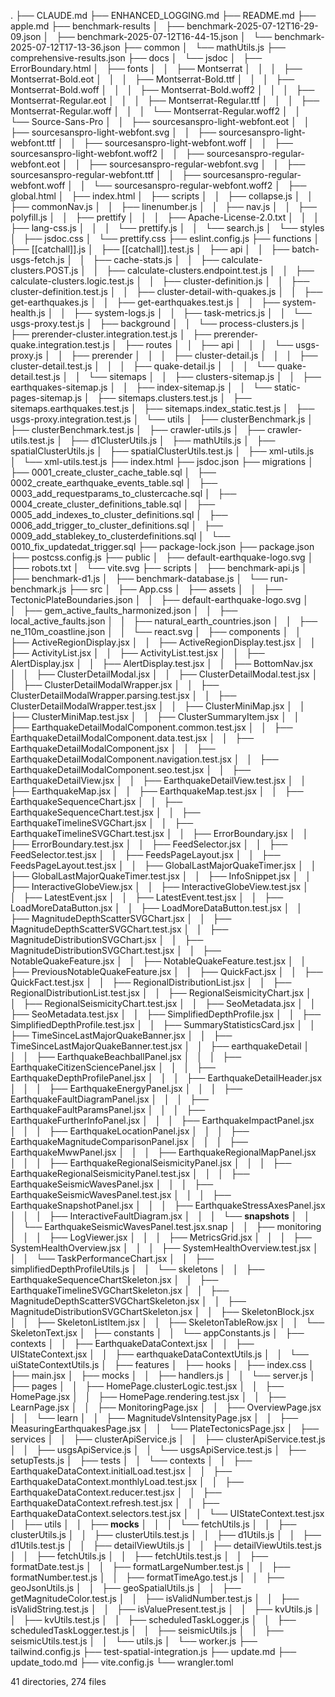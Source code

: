 .
├── CLAUDE.md
├── ENHANCED_LOGGING.md
├── README.md
├── apple.md
├── benchmark-results
│   ├── benchmark-2025-07-12T16-29-09.json
│   ├── benchmark-2025-07-12T16-44-15.json
│   └── benchmark-2025-07-12T17-13-36.json
├── common
│   └── mathUtils.js
├── comprehensive-results.json
├── docs
│   └── jsdoc
│       ├── ErrorBoundary.html
│       ├── fonts
│       │   ├── Montserrat
│       │   │   ├── Montserrat-Bold.eot
│       │   │   ├── Montserrat-Bold.ttf
│       │   │   ├── Montserrat-Bold.woff
│       │   │   ├── Montserrat-Bold.woff2
│       │   │   ├── Montserrat-Regular.eot
│       │   │   ├── Montserrat-Regular.ttf
│       │   │   ├── Montserrat-Regular.woff
│       │   │   └── Montserrat-Regular.woff2
│       │   └── Source-Sans-Pro
│       │       ├── sourcesanspro-light-webfont.eot
│       │       ├── sourcesanspro-light-webfont.svg
│       │       ├── sourcesanspro-light-webfont.ttf
│       │       ├── sourcesanspro-light-webfont.woff
│       │       ├── sourcesanspro-light-webfont.woff2
│       │       ├── sourcesanspro-regular-webfont.eot
│       │       ├── sourcesanspro-regular-webfont.svg
│       │       ├── sourcesanspro-regular-webfont.ttf
│       │       ├── sourcesanspro-regular-webfont.woff
│       │       └── sourcesanspro-regular-webfont.woff2
│       ├── global.html
│       ├── index.html
│       ├── scripts
│       │   ├── collapse.js
│       │   ├── commonNav.js
│       │   ├── linenumber.js
│       │   ├── nav.js
│       │   ├── polyfill.js
│       │   ├── prettify
│       │   │   ├── Apache-License-2.0.txt
│       │   │   ├── lang-css.js
│       │   │   └── prettify.js
│       │   └── search.js
│       └── styles
│           ├── jsdoc.css
│           └── prettify.css
├── eslint.config.js
├── functions
│   ├── [[catchall]].js
│   ├── [[catchall]].test.js
│   ├── api
│   │   ├── batch-usgs-fetch.js
│   │   ├── cache-stats.js
│   │   ├── calculate-clusters.POST.js
│   │   ├── calculate-clusters.endpoint.test.js
│   │   ├── calculate-clusters.logic.test.js
│   │   ├── cluster-definition.js
│   │   ├── cluster-definition.test.js
│   │   ├── cluster-detail-with-quakes.js
│   │   ├── get-earthquakes.js
│   │   ├── get-earthquakes.test.js
│   │   ├── system-health.js
│   │   ├── system-logs.js
│   │   ├── task-metrics.js
│   │   └── usgs-proxy.test.js
│   ├── background
│   │   └── process-clusters.js
│   ├── prerender-cluster.integration.test.js
│   ├── prerender-quake.integration.test.js
│   ├── routes
│   │   ├── api
│   │   │   └── usgs-proxy.js
│   │   ├── prerender
│   │   │   ├── cluster-detail.js
│   │   │   ├── cluster-detail.test.js
│   │   │   ├── quake-detail.js
│   │   │   └── quake-detail.test.js
│   │   └── sitemaps
│   │       ├── clusters-sitemap.js
│   │       ├── earthquakes-sitemap.js
│   │       ├── index-sitemap.js
│   │       └── static-pages-sitemap.js
│   ├── sitemaps.clusters.test.js
│   ├── sitemaps.earthquakes.test.js
│   ├── sitemaps.index_static.test.js
│   ├── usgs-proxy.integration.test.js
│   └── utils
│       ├── clusterBenchmark.js
│       ├── clusterBenchmark.test.js
│       ├── crawler-utils.js
│       ├── crawler-utils.test.js
│       ├── d1ClusterUtils.js
│       ├── mathUtils.js
│       ├── spatialClusterUtils.js
│       ├── spatialClusterUtils.test.js
│       ├── xml-utils.js
│       └── xml-utils.test.js
├── index.html
├── jsdoc.json
├── migrations
│   ├── 0001_create_cluster_cache_table.sql
│   ├── 0002_create_earthquake_events_table.sql
│   ├── 0003_add_requestparams_to_clustercache.sql
│   ├── 0004_create_cluster_definitions_table.sql
│   ├── 0005_add_indexes_to_cluster_definitions.sql
│   ├── 0006_add_trigger_to_cluster_definitions.sql
│   ├── 0009_add_stablekey_to_clusterdefinitions.sql
│   └── 0010_fix_updatedat_trigger.sql
├── package-lock.json
├── package.json
├── postcss.config.js
├── public
│   ├── default-earthquake-logo.svg
│   ├── robots.txt
│   └── vite.svg
├── scripts
│   ├── benchmark-api.js
│   ├── benchmark-d1.js
│   ├── benchmark-database.js
│   └── run-benchmark.js
├── src
│   ├── App.css
│   ├── assets
│   │   ├── TectonicPlateBoundaries.json
│   │   ├── default-earthquake-logo.svg
│   │   ├── gem_active_faults_harmonized.json
│   │   ├── local_active_faults.json
│   │   ├── natural_earth_countries.json
│   │   ├── ne_110m_coastline.json
│   │   └── react.svg
│   ├── components
│   │   ├── ActiveRegionDisplay.jsx
│   │   ├── ActiveRegionDisplay.test.jsx
│   │   ├── ActivityList.jsx
│   │   ├── ActivityList.test.jsx
│   │   ├── AlertDisplay.jsx
│   │   ├── AlertDisplay.test.jsx
│   │   ├── BottomNav.jsx
│   │   ├── ClusterDetailModal.jsx
│   │   ├── ClusterDetailModal.test.jsx
│   │   ├── ClusterDetailModalWrapper.jsx
│   │   ├── ClusterDetailModalWrapper.parsing.test.jsx
│   │   ├── ClusterDetailModalWrapper.test.jsx
│   │   ├── ClusterMiniMap.jsx
│   │   ├── ClusterMiniMap.test.jsx
│   │   ├── ClusterSummaryItem.jsx
│   │   ├── EarthquakeDetailModalComponent.common.test.jsx
│   │   ├── EarthquakeDetailModalComponent.data.test.jsx
│   │   ├── EarthquakeDetailModalComponent.jsx
│   │   ├── EarthquakeDetailModalComponent.navigation.test.jsx
│   │   ├── EarthquakeDetailModalComponent.seo.test.jsx
│   │   ├── EarthquakeDetailView.jsx
│   │   ├── EarthquakeDetailView.test.jsx
│   │   ├── EarthquakeMap.jsx
│   │   ├── EarthquakeMap.test.jsx
│   │   ├── EarthquakeSequenceChart.jsx
│   │   ├── EarthquakeSequenceChart.test.jsx
│   │   ├── EarthquakeTimelineSVGChart.jsx
│   │   ├── EarthquakeTimelineSVGChart.test.jsx
│   │   ├── ErrorBoundary.jsx
│   │   ├── ErrorBoundary.test.jsx
│   │   ├── FeedSelector.jsx
│   │   ├── FeedSelector.test.jsx
│   │   ├── FeedsPageLayout.jsx
│   │   ├── FeedsPageLayout.test.jsx
│   │   ├── GlobalLastMajorQuakeTimer.jsx
│   │   ├── GlobalLastMajorQuakeTimer.test.jsx
│   │   ├── InfoSnippet.jsx
│   │   ├── InteractiveGlobeView.jsx
│   │   ├── InteractiveGlobeView.test.jsx
│   │   ├── LatestEvent.jsx
│   │   ├── LatestEvent.test.jsx
│   │   ├── LoadMoreDataButton.jsx
│   │   ├── LoadMoreDataButton.test.jsx
│   │   ├── MagnitudeDepthScatterSVGChart.jsx
│   │   ├── MagnitudeDepthScatterSVGChart.test.jsx
│   │   ├── MagnitudeDistributionSVGChart.jsx
│   │   ├── MagnitudeDistributionSVGChart.test.jsx
│   │   ├── NotableQuakeFeature.jsx
│   │   ├── NotableQuakeFeature.test.jsx
│   │   ├── PreviousNotableQuakeFeature.jsx
│   │   ├── QuickFact.jsx
│   │   ├── QuickFact.test.jsx
│   │   ├── RegionalDistributionList.jsx
│   │   ├── RegionalDistributionList.test.jsx
│   │   ├── RegionalSeismicityChart.jsx
│   │   ├── RegionalSeismicityChart.test.jsx
│   │   ├── SeoMetadata.jsx
│   │   ├── SeoMetadata.test.jsx
│   │   ├── SimplifiedDepthProfile.jsx
│   │   ├── SimplifiedDepthProfile.test.jsx
│   │   ├── SummaryStatisticsCard.jsx
│   │   ├── TimeSinceLastMajorQuakeBanner.jsx
│   │   ├── TimeSinceLastMajorQuakeBanner.test.jsx
│   │   ├── earthquakeDetail
│   │   │   ├── EarthquakeBeachballPanel.jsx
│   │   │   ├── EarthquakeCitizenSciencePanel.jsx
│   │   │   ├── EarthquakeDepthProfilePanel.jsx
│   │   │   ├── EarthquakeDetailHeader.jsx
│   │   │   ├── EarthquakeEnergyPanel.jsx
│   │   │   ├── EarthquakeFaultDiagramPanel.jsx
│   │   │   ├── EarthquakeFaultParamsPanel.jsx
│   │   │   ├── EarthquakeFurtherInfoPanel.jsx
│   │   │   ├── EarthquakeImpactPanel.jsx
│   │   │   ├── EarthquakeLocationPanel.jsx
│   │   │   ├── EarthquakeMagnitudeComparisonPanel.jsx
│   │   │   ├── EarthquakeMwwPanel.jsx
│   │   │   ├── EarthquakeRegionalMapPanel.jsx
│   │   │   ├── EarthquakeRegionalSeismicityPanel.jsx
│   │   │   ├── EarthquakeRegionalSeismicityPanel.test.jsx
│   │   │   ├── EarthquakeSeismicWavesPanel.jsx
│   │   │   ├── EarthquakeSeismicWavesPanel.test.jsx
│   │   │   ├── EarthquakeSnapshotPanel.jsx
│   │   │   ├── EarthquakeStressAxesPanel.jsx
│   │   │   ├── InteractiveFaultDiagram.jsx
│   │   │   └── __snapshots__
│   │   │       └── EarthquakeSeismicWavesPanel.test.jsx.snap
│   │   ├── monitoring
│   │   │   ├── LogViewer.jsx
│   │   │   ├── MetricsGrid.jsx
│   │   │   ├── SystemHealthOverview.jsx
│   │   │   ├── SystemHealthOverview.test.jsx
│   │   │   └── TaskPerformanceChart.jsx
│   │   ├── simplifiedDepthProfileUtils.js
│   │   └── skeletons
│   │       ├── EarthquakeSequenceChartSkeleton.jsx
│   │       ├── EarthquakeTimelineSVGChartSkeleton.jsx
│   │       ├── MagnitudeDepthScatterSVGChartSkeleton.jsx
│   │       ├── MagnitudeDistributionSVGChartSkeleton.jsx
│   │       ├── SkeletonBlock.jsx
│   │       ├── SkeletonListItem.jsx
│   │       ├── SkeletonTableRow.jsx
│   │       └── SkeletonText.jsx
│   ├── constants
│   │   └── appConstants.js
│   ├── contexts
│   │   ├── EarthquakeDataContext.jsx
│   │   ├── UIStateContext.jsx
│   │   ├── earthquakeDataContextUtils.js
│   │   └── uiStateContextUtils.js
│   ├── features
│   ├── hooks
│   ├── index.css
│   ├── main.jsx
│   ├── mocks
│   │   ├── handlers.js
│   │   └── server.js
│   ├── pages
│   │   ├── HomePage.clusterLogic.test.jsx
│   │   ├── HomePage.jsx
│   │   ├── HomePage.rendering.test.jsx
│   │   ├── LearnPage.jsx
│   │   ├── MonitoringPage.jsx
│   │   ├── OverviewPage.jsx
│   │   └── learn
│   │       ├── MagnitudeVsIntensityPage.jsx
│   │       ├── MeasuringEarthquakesPage.jsx
│   │       └── PlateTectonicsPage.jsx
│   ├── services
│   │   ├── clusterApiService.js
│   │   ├── clusterApiService.test.js
│   │   ├── usgsApiService.js
│   │   └── usgsApiService.test.js
│   ├── setupTests.js
│   ├── tests
│   │   └── contexts
│   │       ├── EarthquakeDataContext.initialLoad.test.jsx
│   │       ├── EarthquakeDataContext.monthlyLoad.test.jsx
│   │       ├── EarthquakeDataContext.reducer.test.jsx
│   │       ├── EarthquakeDataContext.refresh.test.jsx
│   │       ├── EarthquakeDataContext.selectors.test.jsx
│   │       └── UIStateContext.test.jsx
│   ├── utils
│   │   ├── __mocks__
│   │   │   └── fetchUtils.js
│   │   ├── clusterUtils.js
│   │   ├── clusterUtils.test.js
│   │   ├── d1Utils.js
│   │   ├── d1Utils.test.js
│   │   ├── detailViewUtils.js
│   │   ├── detailViewUtils.test.js
│   │   ├── fetchUtils.js
│   │   ├── fetchUtils.test.js
│   │   ├── formatDate.test.js
│   │   ├── formatLargeNumber.test.js
│   │   ├── formatNumber.test.js
│   │   ├── formatTimeAgo.test.js
│   │   ├── geoJsonUtils.js
│   │   ├── geoSpatialUtils.js
│   │   ├── getMagnitudeColor.test.js
│   │   ├── isValidNumber.test.js
│   │   ├── isValidString.test.js
│   │   ├── isValuePresent.test.js
│   │   ├── kvUtils.js
│   │   ├── kvUtils.test.js
│   │   ├── scheduledTaskLogger.js
│   │   ├── scheduledTaskLogger.test.js
│   │   ├── seismicUtils.js
│   │   ├── seismicUtils.test.js
│   │   └── utils.js
│   └── worker.js
├── tailwind.config.js
├── test-spatial-integration.js
├── update.md
├── update_todo.md
├── vite.config.js
└── wrangler.toml

41 directories, 274 files
